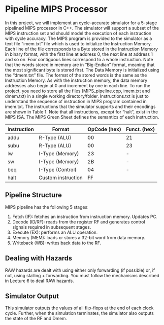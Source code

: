 <h1>Pipeline MIPS Processor</h1>
In this project, we will  implement an cycle-accurate simulator for a 5-stage pipelined MIPS processor in C++. The simulator will support a subset of the MIPS instruction set and should model the execution of each instruction with cycle accuracy.
The MIPS program is provided to the simulator as a text file “imem.txt” file which is used to initialize the Instruction Memory. Each line of the file corresponds to a Byte stored in the Instruction Memory in binary format, with the first line at address 0, the next line at address 1 and so on. Four contiguous lines correspond to a whole instruction. Note that the words stored in memory are in “Big-Endian” format, meaning that the most significant byte is stored first. 
The Data Memory is initialized using the “dmem.txt” file. The format of the stored words is the same as the Instruction Memory. As with the instruction memory, the data memory addresses also begin at 0 and increment by one in each line. 
To run the project, you need to store all the files (MIPS_pipeline.cpp, imem.txt and dmem.txt) in a single working directory/folder. Instructions.txt is just to understand the sequence of instruction in MIPS program contained in imem.txt.
The instructions that the simulator supports and their encodings are shown in Table 1. Note that all instructions, except for “halt”, exist in the MIPS ISA. The MIPS Green Sheet defines the semantics of each instruction. 

Instruction | Format | OpCode (hex) | Funct. (hex) 
------------|--------|--------------|-------------
addu | R-Type (ALU) | 00 | 21 
subu | R-Type (ALU) | 00 | 23 
lw | I-Type (Memory) | 23 | - 
sw | I-Type (Memory) | 2B | - 
beq | I-Type (Control) | 04 | - 
halt | Custom instruction | FF | 

<h2>Pipeline Structure</h2>
MIPS pipeline has the following 5 stages: 
 
1. Fetch (IF): fetches an instruction from instruction memory. Updates PC.  
2. Decode (ID/RF): reads from the register RF and generates control signals required in subsequent stages.
3. Execute (EX): performs an ALU operation.  
4. Memory (MEM): loads or stores a 32-bit word from data memory. 
5. Writeback (WB): writes back data to the RF.

<h2>Dealing with Hazards</h2>
RAW hazards are dealt with using either only forwarding (if possible) or, if not, using stalling + forwarding. You must follow the mechanisms described in Lecture 6 to deal RAW hazards. 

<h2>Simulator Output</h2>
This simulator outputs the values of all flip-flops at the end of each clock cycle. Further, when the simulation terminates, the simulator also outputs the state of the RF and Dmem.
